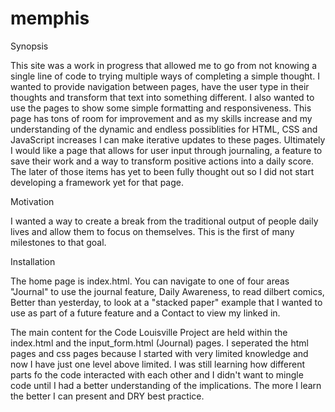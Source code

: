 # memphis
Synopsis

This site was a work in progress that allowed me to go from not knowing a single line of code to trying multiple ways of completing a simple thought.  I wanted to provide navigation between pages, have the user type in their thoughts and transform that text into something different.  I also wanted to use the pages to show some simple formatting and responsiveness.  This page has tons of room for improvement and as my skills increase and my understanding of the dynamic and endless possiblities for HTML, CSS and JavaScript increases I can make iterative updates to these pages.  Ultimately I would like a page that allows for user input through journaling, a feature to save their work and a way to transform positive actions into a daily score.  The later of those items has yet to been fully thought out so I did not start developing a framework yet for that page.

Motivation

I wanted a way to create a break from the traditional output of people daily lives and allow them to focus on themselves.  This is the first of many milestones to that goal.

Installation

The home page is index.html.  You can navigate to one of four areas "Journal" to use the journal feature, Daily Awareness, to read dilbert comics, Better than yesterday, to look at a "stacked paper" example that I wanted to use as part of a future feature and a Contact to view my linked in.

The main content for the Code Louisville Project are held within the index.html and the input_form.html (Journal) pages.  I seperated the html pages and css pages because I started with very limited knowledge and now I have just one level above limited.  I was still learning how different parts fo the code interacted with each other and I didn't want to mingle code until I had a better understanding of the implications.  The more I learn the better I can present and DRY best practice.

